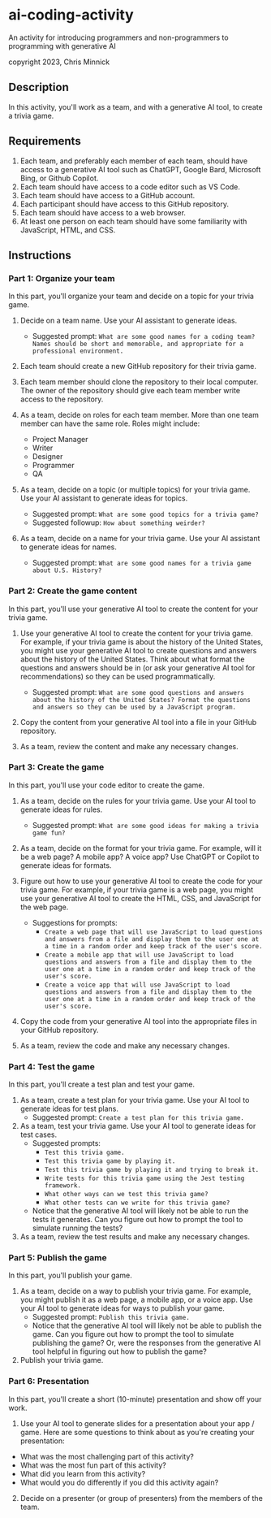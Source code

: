# ai-coding-activity

An activity for introducing programmers and non-programmers to programming with generative AI

copyright 2023, Chris Minnick

## Description

In this activity, you'll work as a team, and with a generative AI tool, to create a trivia game.

## Requirements

1. Each team, and preferably each member of each team, should have access to a generative AI tool such as ChatGPT, Google Bard, Microsoft Bing, or Github Copilot.
2. Each team should have access to a code editor such as VS Code.
3. Each team should have access to a GitHub account.
4. Each participant should have access to this GitHub repository.
5. Each team should have access to a web browser.
6. At least one person on each team should have some familiarity with JavaScript, HTML, and CSS.

## Instructions

### Part 1: Organize your team

In this part, you'll organize your team and decide on a topic for your trivia game.

1. Decide on a team name. Use your AI assistant to generate ideas.

   - Suggested prompt: `What are some good names for a coding team? Names should be short and memorable, and appropriate for a professional environment.`

1. Each team should create a new GitHub repository for their trivia game.
1. Each team member should clone the repository to their local computer. The owner of the repository should give each team member write access to the repository.
1. As a team, decide on roles for each team member. More than one team member can have the same role. Roles might include:
   - Project Manager
   - Writer
   - Designer
   - Programmer
   - QA
1. As a team, decide on a topic (or multiple topics) for your trivia game. Use your AI assistant to generate ideas for topics.

   - Suggested prompt: `What are some good topics for a trivia game?`
   - Suggested followup: `How about something weirder?`

1. As a team, decide on a name for your trivia game. Use your AI assistant to generate ideas for names.

   - Suggested prompt: `What are some good names for a trivia game about U.S. History?`

### Part 2: Create the game content

In this part, you'll use your generative AI tool to create the content for your trivia game.

1. Use your generative AI tool to create the content for your trivia game. For example, if your trivia game is about the history of the United States, you might use your generative AI tool to create questions and answers about the history of the United States. Think about what format the questions and answers should be in (or ask your generative AI tool for recommendations) so they can be used programmatically.

   - Suggested prompt: `What are some good questions and answers about the history of the United States? Format the questions and answers so they can be used by a JavaScript program.`

2. Copy the content from your generative AI tool into a file in your GitHub repository.
3. As a team, review the content and make any necessary changes.

### Part 3: Create the game

In this part, you'll use your code editor to create the game.

1. As a team, decide on the rules for your trivia game. Use your AI tool to generate ideas for rules.

   - Suggested prompt: `What are some good ideas for making a trivia game fun?`

2. As a team, decide on the format for your trivia game. For example, will it be a web page? A mobile app? A voice app? Use ChatGPT or Copilot to generate ideas for formats.
3. Figure out how to use your generative AI tool to create the code for your trivia game. For example, if your trivia game is a web page, you might use your generative AI tool to create the HTML, CSS, and JavaScript for the web page.

   - Suggestions for prompts:
     - `Create a web page that will use JavaScript to load questions and answers from a file and display them to the user one at a time in a random order and keep track of the user's score.`
     - `Create a mobile app that will use JavaScript to load questions and answers from a file and display them to the user one at a time in a random order and keep track of the user's score.`
     - `Create a voice app that will use JavaScript to load questions and answers from a file and display them to the user one at a time in a random order and keep track of the user's score.`

4. Copy the code from your generative AI tool into the appropriate files in your GitHub repository.
5. As a team, review the code and make any necessary changes.

### Part 4: Test the game

In this part, you'll create a test plan and test your game.

1. As a team, create a test plan for your trivia game. Use your AI tool to generate ideas for test plans.
   - Suggested prompt: `Create a test plan for this trivia game.`
2. As a team, test your trivia game. Use your AI tool to generate ideas for test cases.
   - Suggested prompts:
     - `Test this trivia game.`
     - `Test this trivia game by playing it.`
     - `Test this trivia game by playing it and trying to break it.`
     - `Write tests for this trivia game using the Jest testing framework.`
     - `What other ways can we test this trivia game?`
     - `What other tests can we write for this trivia game?`
   - Notice that the generative AI tool will likely not be able to run the tests it generates. Can you figure out how to prompt the tool to simulate running the tests?
3. As a team, review the test results and make any necessary changes.

### Part 5: Publish the game

In this part, you'll publish your game.

1. As a team, decide on a way to publish your trivia game. For example, you might publish it as a web page, a mobile app, or a voice app. Use your AI tool to generate ideas for ways to publish your game.
   - Suggested prompt: `Publish this trivia game.`
   - Notice that the generative AI tool will likely not be able to publish the game. Can you figure out how to prompt the tool to simulate publishing the game? Or, were the responses from the generative AI tool helpful in figuring out how to publish the game?
2. Publish your trivia game.

### Part 6: Presentation

In this part, you'll create a short (10-minute) presentation and show off your work.

1. Use your AI tool to generate slides for a presentation about your app / game. Here are some questions to think about as you're creating your presentation:

- What was the most challenging part of this activity?
- What was the most fun part of this activity?
- What did you learn from this activity?
- What would you do differently if you did this activity again?

2. Decide on a presenter (or group of presenters) from the members of the team.
